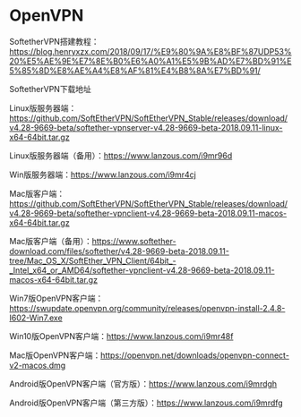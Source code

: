 # OpenVPN

SoftetherVPN搭建教程：https://blog.henryxzx.com/2018/09/17/%E9%80%9A%E8%BF%87UDP53%20%E5%AE%9E%E7%8E%B0%E6%A0%A1%E5%9B%AD%E7%BD%91%E5%85%8D%E8%AE%A4%E8%AF%81%E4%B8%8A%E7%BD%91/

SoftetherVPN下载地址

Linux版服务器端：https://github.com/SoftEtherVPN/SoftEtherVPN_Stable/releases/download/v4.28-9669-beta/softether-vpnserver-v4.28-9669-beta-2018.09.11-linux-x64-64bit.tar.gz

Linux版服务器端（备用）：https://www.lanzous.com/i9mr96d

Win版服务器端：https://www.lanzous.com/i9mr4cj


Mac版客户端：https://github.com/SoftEtherVPN/SoftEtherVPN_Stable/releases/download/v4.28-9669-beta/softether-vpnclient-v4.28-9669-beta-2018.09.11-macos-x64-64bit.tar.gz

Mac版客户端（备用）：https://www.softether-download.com/files/softether/v4.28-9669-beta-2018.09.11-tree/Mac_OS_X/SoftEther_VPN_Client/64bit_-_Intel_x64_or_AMD64/softether-vpnclient-v4.28-9669-beta-2018.09.11-macos-x64-64bit.tar.gz

Win7版OpenVPN客户端：https://swupdate.openvpn.org/community/releases/openvpn-install-2.4.8-I602-Win7.exe

Win10版OpenVPN客户端：https://www.lanzous.com/i9mr48f

Mac版OpenVPN客户端：https://openvpn.net/downloads/openvpn-connect-v2-macos.dmg

Android版OpenVPN客户端（官方版）：https://www.lanzous.com/i9mrdgh

Android版OpenVPN客户端（第三方版）：https://www.lanzous.com/i9mrdfg


